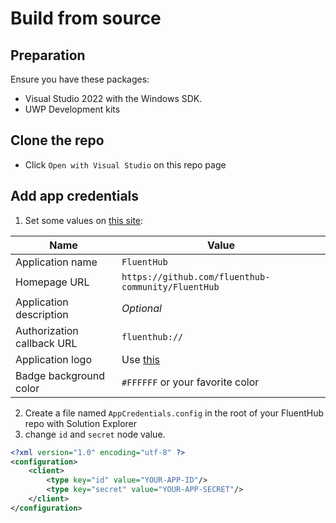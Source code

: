 # Build from source

## Preparation

Ensure you have these packages:

- Visual Studio 2022 with the Windows SDK.
- UWP Development kits

## Clone the repo

- Click `Open with Visual Studio` on this repo page

## Add app credentials

1. Set some values on [this site](https://github.com/settings/applications/new):

Name|Value
---|---
Application name|`FluentHub`<br/>
Homepage URL|`https://github.com/fluenthub-community/FluentHub`<br/>
Application description|*Optional*<br/>
Authorization callback URL|`fluenthub://`<br/>
Application logo|Use [this](https://github.com/fluenthub-community/FluentHub/blob/main/src/FluentHub/Assets/AppTiles/StoreLogo.scale-400.png)<br/>
Badge background color|`#FFFFFF` or your favorite color<br/>

2. Create a file named `AppCredentials.config` in the root of your FluentHub repo with Solution Explorer
3. change `id` and `secret` node value.

```xml
<?xml version="1.0" encoding="utf-8" ?>
<configuration>
    <client>
        <type key="id" value="YOUR-APP-ID"/>
        <type key="secret" value="YOUR-APP-SECRET"/>
    </client>
</configuration>
```
